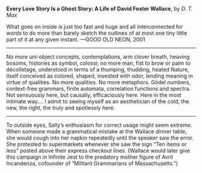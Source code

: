 **Every Love Story Is a Ghost Story: A Life of David Foster Wallace**, by *D. T. Max*

What goes on inside is just too fast and huge and all interconnected for words to do more than barely sketch the outlines of at most one tiny little part of it at any given instant. —GOOD OLD NEON, 2001

---

No more uni-object concepts, contemplations, arm clover breath, heaving bosoms, histories as symbol, colossi; no more man, fist to brow or palm to décolletage, understood in terms of a thumping, thudding, heated Nature, itself conceived as colored, shaped, invested with odor, lending meaning in virtue of qualities. No more qualities. No more metaphors. Gödel numbers, context-free grammars, finite automata, correlation functions and spectra. Not sensuously here, but causally, efficaciously here. Here in the most intimate way…. I admit to seeing myself as an aesthetician of the cold, the new, the right, the truly and spotlessly here.

---

To outside eyes, Sally’s enthusiasm for correct usage might seem extreme. When someone made a grammatical mistake at the Wallace dinner table, she would cough into her napkin repeatedly until the speaker saw the error. She protested to supermarkets whenever she saw the sign “Ten items or less” posted above their express checkout lines. (Wallace would later give this campaign in Infinite Jest to the predatory mother figure of Avril Incandenza, cofounder of “Militant Grammarians of Massachusetts.”)

